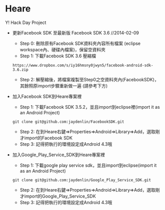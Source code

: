 ﻿Heare
============

Y! Hack Day Project

* 更新Facebook SDK 至最新版 Facebook SDK 3.6 //2014-02-09

   * Step 0: 刪除原有Facebook SDK資料夾內容所有檔案 (eclipse workspace內、硬碟內檔案)，保留空資料夾
   * Step 1: 下載Facebook SDK 3.6 壓縮檔
   
   ```
   https://www.dropbox.com/s/iy16hmsny0jwyn5/facebook-android-sdk-3.6.zip
   ```

   * Step 2: 解壓縮後，將檔案複製至Step0之空資料夾內(FacebookSDK)，其餘照原import步驟重新做一遍 (請參考下方)
   

* 加入Facebook SDK到Heare專案裡
   * Step 1: 下載Facebook SDK 3.5.2，並且import到eclipse裡(import it as an Android Project)
   
   ```
   git clone git@github.com:jaydenlin/FacebookSDK.git
   ```
   
   * Step 2: 在到Heare右鍵=>Properties=>Android=>Library=>Add，選取剛才import的Facebook SDK
   * Step 3: 記得把執行的環境設定成Android 4.3哦
   
* 加入Google_Play_Service_SDK到Heare專案裡
  
  * Step 1: 下載google play service sdk，並且import到eclipse(import it as an Android Project) 
   ```
   git clone git@github.com:jaydenlin/Google_Play_Service_SDK.git
   ```

  * Step 2: 在到Heare右鍵=>Properties=>Android=>Library=>Add，選取剛才import的Google_Play_Service_SDK
  * Step 3: 記得把執行的環境設定成Android 4.3哦
    


   
